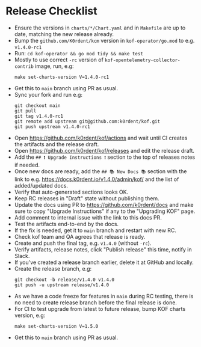 # Release Checklist

* Ensure the versions in `charts/*/Chart.yaml` and in `Makefile` are up to date,
  matching the new release already.
* Bump the `github.com/K0rdent/kcm` version in `kof-operator/go.mod` to e.g. `v1.4.0-rc1`
* Run: `cd kof-operator && go mod tidy && make test`
* Mostly to use correct `-rc` version of `kof-opentelemetry-collector-contrib` image,
  run, e.g:
  ```
  make set-charts-version V=1.4.0-rc1
  ```
* Get this to `main` branch using PR as usual.
* Sync your fork and run e.g:
  ```
  git checkout main
  git pull
  git tag v1.4.0-rc1
  git remote add upstream git@github.com:k0rdent/kof.git
  git push upstream v1.4.0-rc1
  ```
* Open https://github.com/k0rdent/kof/actions and wait
  until CI creates the artifacts and the release draft.
* Open https://github.com/k0rdent/kof/releases and edit the release draft.
* Add the `## ❗ Upgrade Instructions ❗` section to the top of releases notes if needed.
* Once new docs are ready, add the `## 📚 New Docs 📚` section
  with the link to e.g. https://docs.k0rdent.io/v1.4.0/admin/kof/
  and the list of added/updated docs.
* Verify that auto-generated sections looks OK.
* Keep RC releases in "Draft" state without publishing them.
* Update the docs using PR to https://github.com/k0rdent/docs
  and make sure to copy "Upgrade Instructions" if any to the "Upgrading KOF" page.
* Add comment to internal issue with the link to this docs PR.
* Test the artifacts end-to-end by the docs.
* If the fix is needed, get it to `main` branch and restart with new RC.
* Check kof team and QA agrees that release is ready.
* Create and push the final tag, e.g. `v1.4.0` (without `-rc`).
* Verify artifacts, release notes, click "Publish release" this time, notify in Slack.
* If you've created a release branch earlier, delete it at GitHub and locally.
* Create the release branch, e.g:
  ```
  git checkout -b release/v1.4.0 v1.4.0
  git push -u upstream release/v1.4.0
  ```
* As we have a code freeze for features in `main` during RC testing,
  there is no need to create release branch before the final release is done.
* For CI to test upgrade from latest to future release, bump KOF charts version, e.g:
  ```
  make set-charts-version V=1.5.0
  ```
* Get this to `main` branch using PR as usual.
